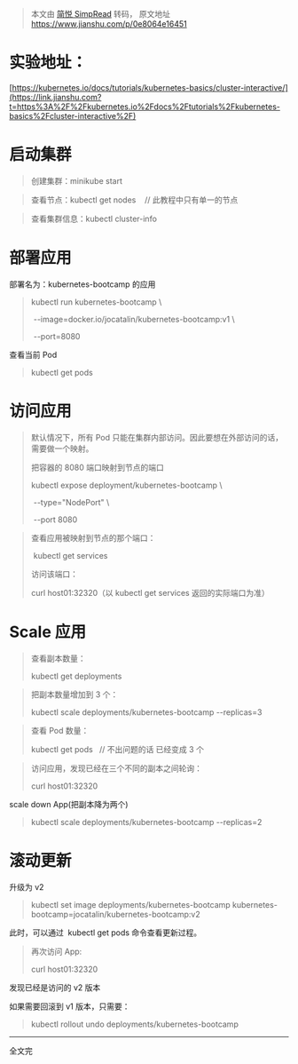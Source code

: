 > 本文由 [简悦 SimpRead](http://ksria.com/simpread/) 转码， 原文地址 https://www.jianshu.com/p/0e8064e16451

# 实验地址：

[https://kubernetes.io/docs/tutorials/kubernetes-basics/cluster-interactive/](https://link.jianshu.com?t=https%3A%2F%2Fkubernetes.io%2Fdocs%2Ftutorials%2Fkubernetes-basics%2Fcluster-interactive%2F)

# 启动集群

> 创建集群：minikube start

> 查看节点：kubectl get nodes    // 此教程中只有单一的节点

> 查看集群信息：kubectl cluster-info

# 部署应用

部署名为：kubernetes-bootcamp 的应用

> kubectl run kubernetes-bootcamp \    
> 
>  --image=docker.io/jocatalin/kubernetes-bootcamp:v1 \      
> 
>  --port=8080

查看当前 Pod

> kubectl get pods

# 访问应用

> 默认情况下，所有 Pod 只能在集群内部访问。因此要想在外部访问的话，需要做一个映射。
> 
> 把容器的 8080 端口映射到节点的端口
> 
> kubectl expose deployment/kubernetes-bootcamp \    
> 
>  --type="NodePort" \      
> 
>  --port 8080

> 查看应用被映射到节点的那个端口：
> 
>  kubectl get services 
> 
> 访问该端口：
> 
> curl host01:32320（以 kubectl get services 返回的实际端口为准）

# Scale 应用

> 查看副本数量：
> 
> kubectl get deployments

> 把副本数量增加到 3 个：
> 
> kubectl scale deployments/kubernetes-bootcamp --replicas=3

> 查看 Pod 数量：
> 
> kubectl get pods   // 不出问题的话 已经变成 3 个

> 访问应用，发现已经在三个不同的副本之间轮询：
> 
> curl host01:32320

scale down App(把副本降为两个)

> kubectl scale deployments/kubernetes-bootcamp --replicas=2

# **滚动更新**

升级为 v2

> kubectl set image deployments/kubernetes-bootcamp kubernetes-bootcamp=jocatalin/kubernetes-bootcamp:v2

此时，可以通过  kubectl get pods 命令查看更新过程。

> 再次访问 App:
> 
> curl host01:32320

发现已经是访问的 v2 版本

如果需要回滚到 v1 版本，只需要：

> kubectl rollout undo deployments/kubernetes-bootcamp

* * *

全文完